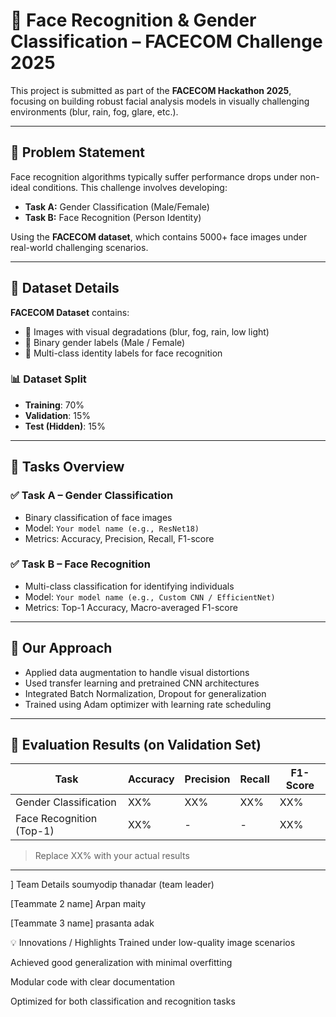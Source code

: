 # 🧠 Face Recognition & Gender Classification – FACECOM Challenge 2025

This project is submitted as part of the **FACECOM Hackathon 2025**, focusing on building robust facial analysis models in visually challenging environments (blur, rain, fog, glare, etc.).

---

## 📝 Problem Statement

Face recognition algorithms typically suffer performance drops under non-ideal conditions. This challenge involves developing:

- **Task A:** Gender Classification (Male/Female)
- **Task B:** Face Recognition (Person Identity)

Using the **FACECOM dataset**, which contains 5000+ face images under real-world challenging scenarios.

---

## 📁 Dataset Details

**FACECOM Dataset** contains:
- 🔹 Images with visual degradations (blur, fog, rain, low light)
- 🔹 Binary gender labels (Male / Female)
- 🔹 Multi-class identity labels for face recognition

### 📊 Dataset Split
- **Training**: 70%
- **Validation**: 15%
- **Test (Hidden)**: 15%

---

## 🚀 Tasks Overview

### ✅ Task A – Gender Classification
- Binary classification of face images
- Model: `Your model name (e.g., ResNet18)`
- Metrics: Accuracy, Precision, Recall, F1-score

### ✅ Task B – Face Recognition
- Multi-class classification for identifying individuals
- Model: `Your model name (e.g., Custom CNN / EfficientNet)`
- Metrics: Top-1 Accuracy, Macro-averaged F1-score

---

## 🧠 Our Approach

- Applied data augmentation to handle visual distortions
- Used transfer learning and pretrained CNN architectures
- Integrated Batch Normalization, Dropout for generalization
- Trained using Adam optimizer with learning rate scheduling

---

## 🧪 Evaluation Results (on Validation Set)

| Task               | Accuracy | Precision | Recall | F1-Score |
|--------------------|----------|-----------|--------|----------|
| Gender Classification | XX%      | XX%       | XX%    | XX%      |
| Face Recognition (Top-1) | XX%  | -         | -      | XX%      |

> Replace XX% with your actual results

---

]
   Team Details
   soumyodip thanadar  (team leader)
   

[Teammate 2 name]
Arpan maity

[Teammate 3 name]
prasanta adak

💡 Innovations / Highlights
Trained under low-quality image scenarios

Achieved good generalization with minimal overfitting

Modular code with clear documentation

Optimized for both classification and recognition tasks
